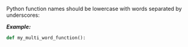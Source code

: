Python function names should be lowercase with words separated by underscores:

_**Example:**_
```py
def my_multi_word_function():
```